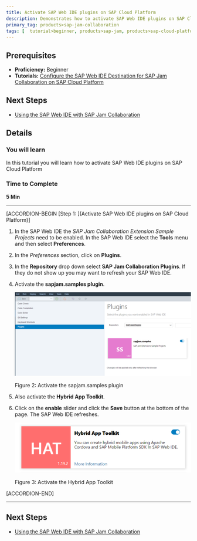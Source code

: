 ```yaml
---
title: Activate SAP Web IDE plugins on SAP Cloud Platform
description: Demonstrates how to activate SAP Web IDE plugins on SAP Cloud Platform
primary_tag: products>sap-jam-collaboration
tags: [  tutorial>beginner, products>sap-jam, products>sap-cloud-platform, topic>cloud ]
---
```


## Prerequisites  
 - **Proficiency:** Beginner
 - **Tutorials:** [Configure the SAP Web IDE Destination for SAP Jam Collaboration on SAP Cloud Platform](https://www.sap.com/developer/tutorials/jam-cloud-webide-destination-configure.html)

## Next Steps
- [Using the SAP Web IDE with SAP Jam Collaboration](https://www.sap.com/developer/tutorials/jam-cloud-ui5-sample-build-project.html)

## Details
### You will learn  
In this tutorial you will learn how to activate SAP Web IDE plugins on SAP Cloud Platform

### Time to Complete
**5 Min**

---

[ACCORDION-BEGIN [Step 1: ](Activate SAP Web IDE plugins on SAP Cloud Platform)]

1.  In the SAP Web IDE the _SAP Jam Collaboration Extension Sample Projects_ need to be enabled. In the SAP Web IDE select the **Tools** menu and then select **Preferences**.
2.  In the _Preferences_ section, click on **Plugins**.
3.  In the **Repository** drop down select **SAP Jam Collaboration Plugins**. If they do not show up you may want to refresh your SAP Web IDE.
4.  Activate the **sapjam.samples plugin**.

    ![Activate the sapjam.samples plugin page](loio3061dc55d42c4efb8c522eaaec92492f_HiRes.png)

    Figure 2: Activate the sapjam.samples plugin
5.  Also activate the **Hybrid App Toolkit**.
6.  Click on the **enable** slider and click the **Save** button at the bottom of the page. The SAP Web IDE refreshes.

    ![Activate the Hybrid App Toolkit page](loio81661760f7b34e5f852d5b8c4caa1fef_HiRes.png)

    Figure 3: Activate the Hybrid App Toolkit


[ACCORDION-END]

---

## Next Steps
- [Using the SAP Web IDE with SAP Jam Collaboration](https://www.sap.com/developer/tutorials/jam-cloud-ui5-sample-build-project.html)
